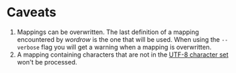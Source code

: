 # Caveats

1. Mappings can be overwritten. The last definition of a mapping encountered by
   *wordrow* is the one that will be used. When using the `--verbose` flag you
   will get a warning when a mapping is overwritten.
1. A mapping containing characters that are not in the [UTF-8 character set]
   won't be processed.

[UTF-8 character set]: https://en.wikipedia.org/wiki/UTF-8

